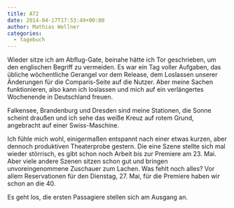 ```yaml
---
title: A72
date: 2014-04-17T17:53:49+00:00
author: Mathias Wellner
categories:
  - tagebuch
---
```

Wieder sitze ich am Abflug-Gate, beinahe hätte ich Tor geschrieben, um den englischen Begriff zu vermeiden. Es war ein Tag voller Aufgaben, das übliche wöchentliche Gerangel vor dem Release, dem Loslassen unserer Änderungen für die Comparis-Seite auf die Nutzer. Aber meine Sachen funktionieren, also kann ich loslassen und mich auf ein verlängertes Wochenende in Deutschland freuen. 

Falkensee, Brandenburg und Dresden sind meine Stationen, die Sonne scheint draußen und ich sehe das weiße Kreuz auf rotem Grund, angebracht auf einer Swiss-Maschine. 

Ich fühle mich wohl, einigermaßen entspannt nach einer etwas kurzen, aber dennoch produktiven Theaterprobe gestern. Die eine Szene stellte sich mal wieder störrisch, es gibt schon noch Arbeit bis zur Premiere am 23. Mai. Aber viele andere Szenen sitzen schon gut und bringen unvoreingenommene Zuschauer zum Lachen. Was fehlt noch alles? Vor allem Reservationen für den Dienstag, 27. Mai, für die Premiere haben wir schon an die 40. 

Es geht los, die ersten Passagiere stellen sich am Ausgang an.